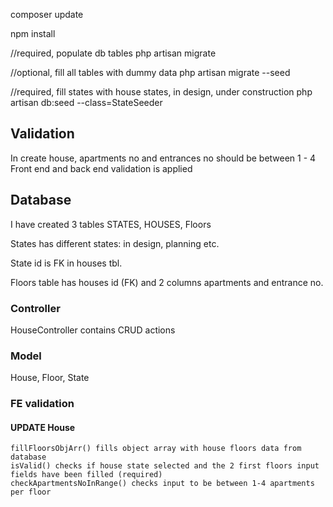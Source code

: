 composer update

npm install

//required, populate db tables
php artisan migrate

//optional, fill all tables with dummy data
php artisan migrate --seed

//required, fill states with house states, in design, under construction
php artisan db:seed --class=StateSeeder

## Validation
In create house, apartments no and entrances no should be between 1 - 4
Front end and back end validation is applied

## Database
I have created 3 tables STATES, HOUSES, Floors

States has different states: in design, planning  etc.

State id is FK in houses tbl.

Floors table has houses id (FK) and 2 columns apartments and entrance no.

### Controller
HouseController contains CRUD actions

### Model
House, Floor, State

### FE validation

#### UPDATE House
    fillFloorsObjArr() fills object array with house floors data from database
    isValid() checks if house state selected and the 2 first floors input fields have been filled (required)
    checkApartmentsNoInRange() checks input to be between 1-4 apartments per floor 

